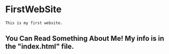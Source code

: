 # FirstWebSite

    This is my first website.
   
  
## You Can Read Something About Me! My info is in the "index.html" file.
